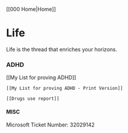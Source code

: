 [[000 Home|Home]]

# Life

Life is the thread that enriches your horizons.

### ADHD

[[My List for proving ADHD]]

	[[My List for proving ADHD - Print Version]]

	[[Drugs use report]]



#### MISC

Microsoft Ticket Number: 32029142
